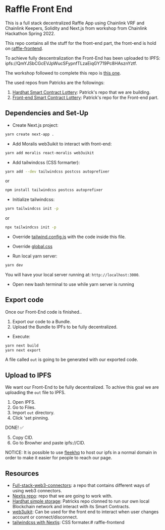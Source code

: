 # Raffle Front End
This is a full stack decentralized Raffle App using Chainlink VRF and Chainlink Keepers, Solidity and Next.js from workshop from Chainlink Hackathon Spring 2022.

This repo contains all the stuff for the front-end part, the front-end is hold on [raffle-frontend](https://github.com/JMariadlcs/raffle-full-stack).

To achieve fully descentralization the Front-End has been uploaded to IPFS: ipfs://QmYJSbCGcEVJpWucSFypnfTLzaEiqGY719Pc8HAsznYztf. 

The workshop followed to complete this repo is [this one](https://www.youtube.com/watch?v=8bMrko6iD9Q&t=5445s).

The used repos from Patricks are the followings:
1. [Hardhat Smart Contract Lottery](https://github.com/PatrickAlphaC/hardhat-smartcontract-lottery-fcc): Patrick's repo that we are building.
2. [Front-end Smart Contract Lottery](https://github.com/PatrickAlphaC/nextjs-smartcontract-lottery-fcc): Patrick's repo for the Front-end part.

## Dependencies and Set-Up
- Create Next.js project:
```bash
yarn create next-app .
```

- Add Moralis web3uikit to interact with front-end:
```bash
yarn add moralis react-moralis web3uikit

```
- Add tailwindcss (CSS formarter):
```bash
yarn add --dev tailwindcss postcss autoprefixer
```
or 
```bash
npm install tailwindcss postcss autoprefixer
```

- Initialize tailwindcss:
```bash
yarn tailwindcss init -p
```
or
```bash
npx tailwindcss init -p
```

- Override [tailwind.config.js](https://github.com/JMariadlcs/raffle-frontend/blob/main/tailwind.config.js) with the code inside this file.
- Override [global.css](https://github.com/JMariadlcs/raffle-frontend/blob/main/styles/globals.css)

- Run local yarn server:
```bash
yarn dev
```
You will have your local server running at: `http://localhost:3000`.

- Open new bash terminal to use while yarn server is running


## Export code
Once our Front-End code is finished..
1. Export our code to a Bundle.
2. Upload the Bundle to IPFs to be fully decentralized.

- Execute:
```bash
yarn next build
yarn next export
```
A file called `out` is going to be generated with our exported code.

## Upload to IPFS
We want our Front-End to be fully decentralized. To achive this goal we are uploading the `out` file to IPFS.
1. Open IPFS.
2. Go to Files.
3. Import `out` directory.
4. Click 'set pinning.

DONE! ✅ 

5. Copy CID.
6. Go to Browher and paste ipfs://CID.

NOTICE: It is possible to use [fleekhq](https://fleekhq.eth.link) to host our ipfs in a normal domain in order to make it easier for people to reach our page.

## Resources
- [Full-stack-web3-connectors](https://github.com/PatrickAlphaC/full-stack-web3-metamask-connectors): a repo that contains different ways of using web3 connectors.
- [Nextjs repo](https://github.com/PatrickAlphaC/nextjs-moralis-metamask-connect/tree/cd4ff2ce34ecec6874e8fa32df8f44cef962b6e7): repo that we are going to work with.
- [Hardhat simple storage](https://github.com/PatrickAlphaC/hardhat-simple-storage): Patricks repo clonned to run our own local Blockchain network and interact with its Smart Contracts.
- [web3uikit](https://github.com/web3ui/web3uikit): Can be used for the front end to interact when user changes account or connect/disconnect.
- [tailwindcss with Nextjs](https://tailwindcss.com/docs/guides/nextjs): CSS formater.# raffle-frontend
